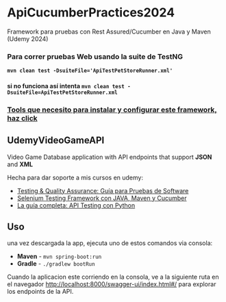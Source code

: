 # ApiCucumberPractices2024

Framework para pruebas con Rest Assured/Cucumber en Java y Maven (Udemy 2024)



### Para correr pruebas Web usando la suite de TestNG
**`mvn clean test -DsuiteFile='ApiTestPetStoreRunner.xml'`**

#### si no funciona así intenta **`mvn clean test -DsuiteFile=ApiTestPetStoreRunner.xml`**




### [Tools que necesito para instalar y configurar este framework, haz click](https://medium.com/@waynemervin/como-configurar-tu-entorno-para-empezar-a-programar-en-java-a64337863d98)

## UdemyVideoGameAPI
Video Game Database application with API endpoints that support **JSON** and **XML**

Hecha para dar soporte a mis cursos en udemy:

- [Testing & Quality Assurance: Guía para Pruebas de Software](https://www.udemy.com/course/software-testing-quality-assurance-guia-del-experto-en-qa/?referralCode=6400EFEDF77E04BCB802)
- [Selenium Testing Framework con JAVA, Maven y Cucumber](https://www.udemy.com/course/selenium-testing-framework-con-java-maven-y-cucumber/?referralCode=168E48528576AA74035A)
- [La guía completa: API Testing con Python](https://www.udemy.com/course/la-guia-completa-test-de-api-rest-con-python/?referralCode=E19166792E240FE05FE0)

## Uso
una vez descargada la app, ejecuta uno de estos comandos via consola:

- **Maven**  - `mvn spring-boot:run`
- **Gradle** - `./gradlew bootRun`

Cuando la aplicacion este corriendo en la consola, ve a la siguiente ruta en el navegador [http://localhost:8000/swagger-ui/index.html#/](http://localhost:8080/swagger-ui/index.html#/) para explorar los endpoints de la API.
